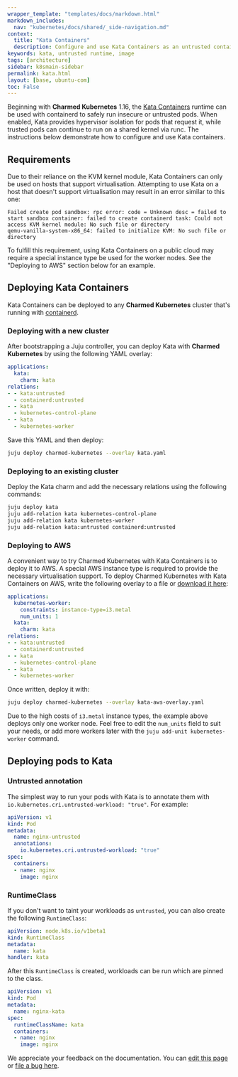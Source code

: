 ```yaml
---
wrapper_template: "templates/docs/markdown.html"
markdown_includes:
  nav: "kubernetes/docs/shared/_side-navigation.md"
context:
  title: "Kata Containers"
  description: Configure and use Kata Containers as an untrusted container runtime
keywords: kata, untrusted runtime, image
tags: [architecture]
sidebar: k8smain-sidebar
permalink: kata.html
layout: [base, ubuntu-com]
toc: False
---
```


Beginning with **Charmed Kubernetes** 1.16, the
[Kata Containers][kata] runtime can be used with
containerd to safely run insecure or untrusted pods. When enabled, Kata
provides hypervisor isolation for pods that request it, while trusted pods can
continue to run on a shared kernel via runc. The instructions below
demonstrate how to configure and use Kata containers.

## Requirements

Due to their reliance on the KVM kernel module, Kata Containers can only be used
on hosts that support virtualisation. Attempting to use Kata on a host that
doesn't support virtualisation may result in an error similar to this one:

```no-highlight
Failed create pod sandbox: rpc error: code = Unknown desc = failed to start sandbox container: failed to create containerd task: Could not access KVM kernel module: No such file or directory
qemu-vanilla-system-x86_64: failed to initialize KVM: No such file or directory
```

To fulfill this requirement, using Kata Containers on a public cloud may require a
special instance type be used for the worker nodes. See the "Deploying to AWS" section
below for an example.

## Deploying Kata Containers

Kata Containers can be deployed to any **Charmed Kubernetes** cluster that's
running with [containerd][].

### Deploying with a new cluster

After bootstrapping a Juju controller, you can deploy Kata with **Charmed Kubernetes** by using
the following YAML overlay:

```yaml
applications:
  kata:
    charm: kata
relations:
- - kata:untrusted
  - containerd:untrusted
- - kata
  - kubernetes-control-plane
- - kata
  - kubernetes-worker

```

Save this YAML and then deploy:

```bash
juju deploy charmed-kubernetes --overlay kata.yaml
```

### Deploying to an existing cluster

Deploy the Kata charm and add the necessary relations using the following commands:

```bash
juju deploy kata
juju add-relation kata kubernetes-control-plane
juju add-relation kata kubernetes-worker
juju add-relation kata:untrusted containerd:untrusted
```

### Deploying to AWS

A convenient way to try Charmed Kubernetes with Kata Containers is to deploy it to AWS.
A special AWS instance type is required to provide the necessary virtualisation support.
To deploy Charmed Kubernetes with Kata Containers on AWS, write the following overlay
to a file or [download it here][kata-aws-overlay.yaml]:

```yaml
applications:
  kubernetes-worker:
    constraints: instance-type=i3.metal
    num_units: 1
  kata:
    charm: kata
relations:
- - kata:untrusted
  - containerd:untrusted
- - kata
  - kubernetes-control-plane
- - kata
  - kubernetes-worker
```

Once written, deploy it with:

```bash
juju deploy charmed-kubernetes --overlay kata-aws-overlay.yaml
```

Due to the high costs of `i3.metal` instance types, the example above deploys only one
worker node. Feel free to edit the `num_units` field to suit your needs, or add more
workers later with the `juju add-unit kubernetes-worker` command.

## Deploying pods to Kata

### Untrusted annotation

The simplest way to run your pods with Kata is to annotate them with
`io.kubernetes.cri.untrusted-workload: "true"`.  For example:

```yaml
apiVersion: v1
kind: Pod
metadata:
  name: nginx-untrusted
  annotations:
    io.kubernetes.cri.untrusted-workload: "true"
spec:
  containers:
  - name: nginx
    image: nginx
```

### RuntimeClass

If you don't want to taint your workloads as `untrusted`, you can also create
the following `RuntimeClass`:

```yaml
apiVersion: node.k8s.io/v1beta1
kind: RuntimeClass
metadata:
  name: kata
handler: kata
```

After this `RuntimeClass` is created, workloads can be run which are pinned to
the class.

```yaml
apiVersion: v1
kind: Pod
metadata:
  name: nginx-kata
spec:
  runtimeClassName: kata
  containers:
  - name: nginx
    image: nginx
```

<!-- LINKS -->

[containerd]: /kubernetes/docs/container-runtime
[kata]: https://katacontainers.io
[kata-aws-overlay.yaml]: https://raw.githubusercontent.com/charmed-kubernetes/kubernetes-docs/master/assets/kata-aws-overlay.yaml

<!-- FEEDBACK -->
<div class="p-notification--information">
  <div class="p-notification__content">
    <p class="p-notification__message">We appreciate your feedback on the documentation. You can
    <a href="https://github.com/charmed-kubernetes/kubernetes-docs/edit/main/pages/k8s/kata.md" >edit this page</a>
    or
    <a href="https://github.com/charmed-kubernetes/kubernetes-docs/issues/new" >file a bug here</a>.</p>
  </div>
</div>



